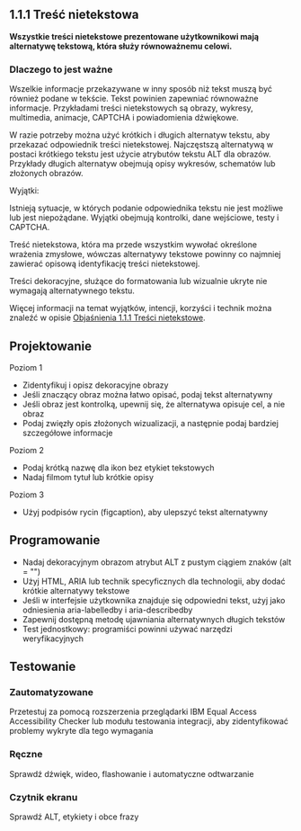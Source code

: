 ## 1.1.1 Treść nietekstowa

**Wszystkie treści nietekstowe prezentowane użytkownikowi mają alternatywę tekstową, która służy równoważnemu celowi.**

### Dlaczego to jest ważne
Wszelkie informacje przekazywane w inny sposób niż tekst muszą być również podane w tekście. Tekst powinien zapewniać równoważne informacje. Przykładami treści nietekstowych są obrazy, wykresy, multimedia, animacje, CAPTCHA i powiadomienia dźwiękowe.

W razie potrzeby można użyć krótkich i długich alternatyw tekstu, aby przekazać odpowiednik treści nietekstowej. Najczęstszą alternatywą w postaci krótkiego tekstu jest użycie atrybutów tekstu ALT dla obrazów. Przykłady długich alternatyw obejmują opisy wykresów, schematów lub złożonych obrazów.

Wyjątki: 

Istnieją sytuacje, w których podanie odpowiednika tekstu nie jest możliwe lub jest  niepożądane. Wyjątki obejmują kontrolki, dane wejściowe, testy i CAPTCHA. 

Treść nietekstowa, która ma przede wszystkim wywołać określone wrażenia zmysłowe, wówczas alternatywy tekstowe powinny co najmniej zawierać opisową identyfikację treści nietekstowej. 

Treści dekoracyjne, służące do formatowania lub wizualnie ukryte nie wymagają alternatywnego tekstu.

Więcej informacji na temat wyjątków, intencji, korzyści i technik można znaleźć w opisie [Objaśnienia 1.1.1 Treści nietekstowe](https://www.w3.org/WAI/WCAG21/Understanding/non-text-content.html).

## Projektowanie

Poziom 1
- Zidentyfikuj i opisz dekoracyjne obrazy
- Jeśli znaczący obraz można łatwo opisać, podaj tekst alternatywny
- Jeśli obraz jest kontrolką, upewnij się, że alternatywa opisuje cel, a nie obraz
- Podaj zwięzły opis złożonych wizualizacji, a następnie podaj bardziej szczegółowe informacje

Poziom 2

- Podaj krótką nazwę dla ikon bez etykiet tekstowych
- Nadaj filmom tytuł lub krótkie opisy

Poziom 3
- Użyj podpisów rycin (figcaption), aby ulepszyć tekst alternatywny

## Programowanie
- Nadaj dekoracyjnym obrazom atrybut ALT z pustym ciągiem znaków (alt = "")
- Użyj HTML, ARIA lub technik specyficznych dla technologii, aby dodać krótkie alternatywy tekstowe
- Jeśli w interfejsie użytkownika znajduje się odpowiedni tekst, użyj jako odniesienia aria-labelledby i aria-describedby
- Zapewnij dostępną metodę ujawniania alternatywnych długich tekstów
- Test jednostkowy: programiści powinni używać narzędzi weryfikacyjnych

## Testowanie

### Zautomatyzowane
Przetestuj za pomocą rozszerzenia przeglądarki IBM Equal Access Accessibility Checker lub modułu testowania integracji, aby zidentyfikować problemy wykryte dla tego wymagania

### Ręczne
Sprawdź dźwięk, wideo, flashowanie i automatyczne odtwarzanie

### Czytnik ekranu
Sprawdź ALT, etykiety i obce frazy

